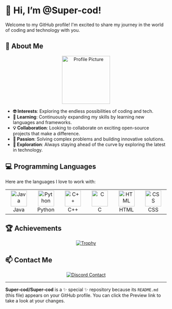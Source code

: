 # 👋 Hi, I’m @Super-cod!

Welcome to my GitHub profile! I'm excited to share my journey in the world of coding and technology with you.

## 🌟 About Me

<p align="center">
  <img src="https://avatars.githubusercontent.com/u/your-username" alt="Profile Picture" width="150"/>
</p>

- **🤓 Interests**: Exploring the endless possibilities of coding and tech.
- **🌱 Learning**: Continuously expanding my skills by learning new languages and frameworks.
- **💡 Collaboration**: Looking to collaborate on exciting open-source projects that make a difference.
- **🧩 Passion**: Solving complex problems and building innovative solutions.
- **🚀 Exploration**: Always staying ahead of the curve by exploring the latest in technology.

## 💻 Programming Languages

Here are the languages I love to work with:

<table>
  <tr>
    <td align="center" width="100">
      <img src="https://img.icons8.com/color/96/000000/java-coffee-cup-logo.png" alt="Java" width="50"/>
      <br>Java
    </td>
    <td align="center" width="100">
      <img src="https://img.icons8.com/color/96/000000/python.png" alt="Python" width="50"/>
      <br>Python
    </td>
    <td align="center" width="100">
      <img src="https://img.icons8.com/color/96/000000/c-plus-plus-logo.png" alt="C++" width="50"/>
      <br>C++
    </td>
    <td align="center" width="100">
      <img src="https://img.icons8.com/color/96/000000/c.png" alt="C" width="50"/>
      <br>C
    </td>
    <td align="center" width="100">
      <img src="https://img.icons8.com/color/96/000000/html-5.png" alt="HTML" width="50"/>
      <br>HTML
    </td>
    <td align="center" width="100">
      <img src="https://img.icons8.com/color/96/000000/css3.png" alt="CSS" width="50"/>
      <br>CSS
    </td>
  </tr>
</table>

## 🏆 Achievements

<p align="center">
  <a href="https://github.com/ryo-ma/github-profile-trophy">
    <img src="https://github-profile-trophy.vercel.app/?username=Super-cod" alt="Trophy"/>
  </a>
</p>

## 📫 Contact Me

<p align="center">
  <a href="https://discordapp.com/users/868918512847044608">
    <img src="https://img.shields.io/badge/Contact%20Me%20on%20Discord-7289DA?style=for-the-badge&logo=discord&logoColor=white" alt="Discord Contact"/>
  </a>
</p>

---

**Super-cod/Super-cod** is a ✨ special ✨ repository because its `README.md` (this file) appears on your GitHub profile. You can click the Preview link to take a look at your changes.
